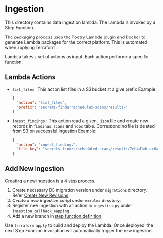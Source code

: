 # Ingestion

This directory contains data ingestion lambda. The Lambda is invoked by a Step Function.

The packaging process uses the Poetry Lambda plugin and Docker to generate Lambda packages for the correct platform. This is automated when applying Terraform.

Lambda takes a set of actions as input. Each action performs a specific function.

## Lambda Actions

- `list_files` : This action list files in a S3 bucket at a give prefix
  Example:
  ```json
  {
    "action": "list_files",
    "prefix": "secrets-finder/scheduled-scans/results/"
  }
  ```
- `ingest_findings` : This action read a given `.json` file and create new records in `findings`, `scans` and `jobs` table. Corresponding file is deleted from S3 on successful ingestion
  Example:
  ```json
  {
    "action": "ingest_findings",
    "file_key": "secrets-finder/scheduled-scans/results/7eb4d1ab-ac6a-4b84-a18d-4bd944d4ef2a.json"
  }
  ```

## Add New Ingestion

Creating a new ingestion is a 4 step process.

1. Create necessary DB migration version under `migrations` directory. Refer [Create New Revisions](../../../../../migrations/README.md#creating-new-revision)
2. Create a new ingestion script under `modules` directory.
3. Register new ingestion with an action in `ingestion.py` under `ingestion_callback_mapping`
4. Add a new branch in [step function definition](../../configuration/ingestion_sfn_definition.json).

Use `terraform apply` to build and deploy the Lambda. Once deployed, the next Step Function invocation will automatically trigger the new ingestion.
